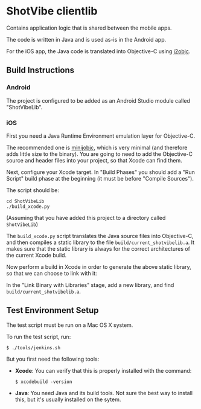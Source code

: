 # ShotVibe clientlib

Contains application logic that is shared between the mobile apps.

The code is written in Java and is used as-is in the Android app.

For the iOS app, the Java code is translated into Objective-C using
[j2objc](https://code.google.com/p/j2objc/).


## Build Instructions

### Android

The project is configured to be added as an Android Studio module called
"ShotVibeLib".

### iOS

First you need a Java Runtime Environment emulation layer for Objective-C.

The recommended one is [minijobjc](https://github.com/shotvibe/minijobjc),
which is very minimal (and therefore adds little size to the binary). You are
going to need to add the Objective-C source and header files into your project,
so that Xcode can find them.

Next, configure your Xcode target. In "Build Phases" you should add a "Run
Script" build phase at the beginning (it must be before "Compile Sources").

The script should be:

    cd ShotVibeLib
    ./build_xcode.py

(Assuming that you have added this project to a directory called `ShotVibeLib`)

The `build_xcode.py` script translates the Java source files into Objective-C,
and then compiles a static library to the file `build/current_shotvibelib.a`.
It makes sure that the static library is always for the correct architectures
of the current Xcode build.

Now perform a build in Xcode in order to generate the above static library, so
that we can choose to link with it:

In the "Link Binary with Libraries" stage, add a new library, and find
`build/current_shotvibelib.a`.


## Test Environment Setup

The test script must be run on a Mac OS X system.

To run the test script, run:

    $ ./tools/jenkins.sh

But you first need the following tools:

-   **Xcode**: You can verify that this is properly installed with the command:

        $ xcodebuild -version

-   **Java**: You need Java and its build tools. Not sure the best way to
    install this, but it's usually installed on the sytem.
